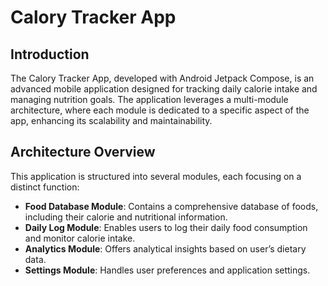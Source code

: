 # Calory Tracker App

## Introduction
The Calory Tracker App, developed with Android Jetpack Compose, is an advanced mobile application designed for tracking daily calorie intake and managing nutrition goals. The application leverages a multi-module architecture, where each module is dedicated to a specific aspect of the app, enhancing its scalability and maintainability.

## Architecture Overview
This application is structured into several modules, each focusing on a distinct function:
- **Food Database Module**: Contains a comprehensive database of foods, including their calorie and nutritional information.
- **Daily Log Module**: Enables users to log their daily food consumption and monitor calorie intake.
- **Analytics Module**: Offers analytical insights based on user’s dietary data.
- **Settings Module**: Handles user preferences and application settings.


